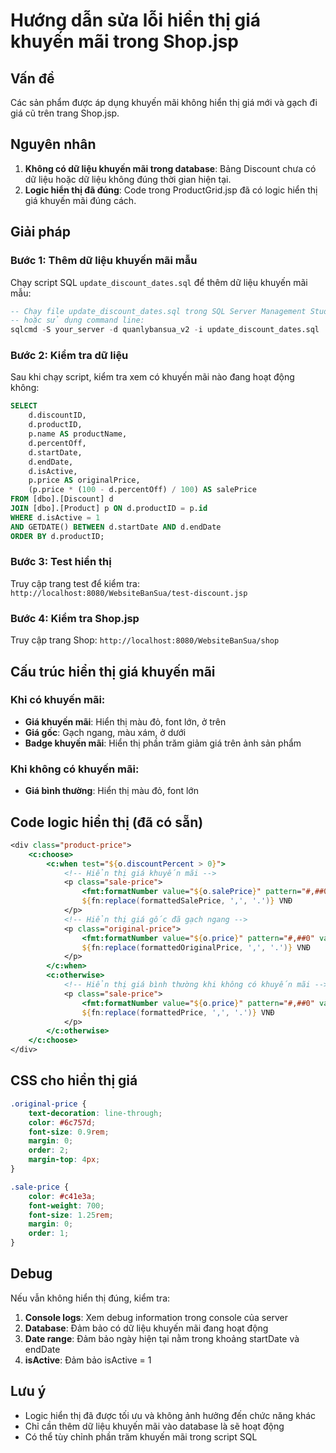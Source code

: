 # Hướng dẫn sửa lỗi hiển thị giá khuyến mãi trong Shop.jsp

## Vấn đề
Các sản phẩm được áp dụng khuyến mãi không hiển thị giá mới và gạch đi giá cũ trên trang Shop.jsp.

## Nguyên nhân
1. **Không có dữ liệu khuyến mãi trong database**: Bảng Discount chưa có dữ liệu hoặc dữ liệu không đúng thời gian hiện tại.
2. **Logic hiển thị đã đúng**: Code trong ProductGrid.jsp đã có logic hiển thị giá khuyến mãi đúng cách.

## Giải pháp

### Bước 1: Thêm dữ liệu khuyến mãi mẫu
Chạy script SQL `update_discount_dates.sql` để thêm dữ liệu khuyến mãi mẫu:

```sql
-- Chạy file update_discount_dates.sql trong SQL Server Management Studio
-- hoặc sử dụng command line:
sqlcmd -S your_server -d quanlybansua_v2 -i update_discount_dates.sql
```

### Bước 2: Kiểm tra dữ liệu
Sau khi chạy script, kiểm tra xem có khuyến mãi nào đang hoạt động không:

```sql
SELECT 
    d.discountID,
    d.productID,
    p.name AS productName,
    d.percentOff,
    d.startDate,
    d.endDate,
    d.isActive,
    p.price AS originalPrice,
    (p.price * (100 - d.percentOff) / 100) AS salePrice
FROM [dbo].[Discount] d
JOIN [dbo].[Product] p ON d.productID = p.id
WHERE d.isActive = 1 
AND GETDATE() BETWEEN d.startDate AND d.endDate
ORDER BY d.productID;
```

### Bước 3: Test hiển thị
Truy cập trang test để kiểm tra: `http://localhost:8080/WebsiteBanSua/test-discount.jsp`

### Bước 4: Kiểm tra Shop.jsp
Truy cập trang Shop: `http://localhost:8080/WebsiteBanSua/shop`

## Cấu trúc hiển thị giá khuyến mãi

### Khi có khuyến mãi:
- **Giá khuyến mãi**: Hiển thị màu đỏ, font lớn, ở trên
- **Giá gốc**: Gạch ngang, màu xám, ở dưới
- **Badge khuyến mãi**: Hiển thị phần trăm giảm giá trên ảnh sản phẩm

### Khi không có khuyến mãi:
- **Giá bình thường**: Hiển thị màu đỏ, font lớn

## Code logic hiển thị (đã có sẵn)

```jsp
<div class="product-price">
    <c:choose>
        <c:when test="${o.discountPercent > 0}">
            <!-- Hiển thị giá khuyến mãi -->
            <p class="sale-price">
                <fmt:formatNumber value="${o.salePrice}" pattern="#,##0" var="formattedSalePrice" />
                ${fn:replace(formattedSalePrice, ',', '.')} VNĐ
            </p>
            <!-- Hiển thị giá gốc đã gạch ngang -->
            <p class="original-price">
                <fmt:formatNumber value="${o.price}" pattern="#,##0" var="formattedOriginalPrice" />
                ${fn:replace(formattedOriginalPrice, ',', '.')} VNĐ
            </p>
        </c:when>
        <c:otherwise>
            <!-- Hiển thị giá bình thường khi không có khuyến mãi -->
            <p class="sale-price">
                <fmt:formatNumber value="${o.price}" pattern="#,##0" var="formattedPrice" />
                ${fn:replace(formattedPrice, ',', '.')} VNĐ
            </p>
        </c:otherwise>
    </c:choose>
</div>
```

## CSS cho hiển thị giá

```css
.original-price {
    text-decoration: line-through;
    color: #6c757d;
    font-size: 0.9rem;
    margin: 0;
    order: 2;
    margin-top: 4px;
}

.sale-price {
    color: #c41e3a;
    font-weight: 700;
    font-size: 1.25rem;
    margin: 0;
    order: 1;
}
```

## Debug

Nếu vẫn không hiển thị đúng, kiểm tra:

1. **Console logs**: Xem debug information trong console của server
2. **Database**: Đảm bảo có dữ liệu khuyến mãi đang hoạt động
3. **Date range**: Đảm bảo ngày hiện tại nằm trong khoảng startDate và endDate
4. **isActive**: Đảm bảo isActive = 1

## Lưu ý
- Logic hiển thị đã được tối ưu và không ảnh hưởng đến chức năng khác
- Chỉ cần thêm dữ liệu khuyến mãi vào database là sẽ hoạt động
- Có thể tùy chỉnh phần trăm khuyến mãi trong script SQL 